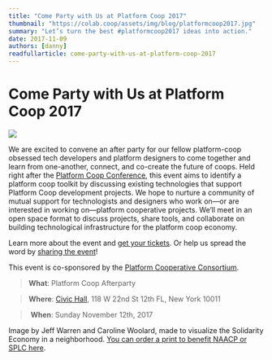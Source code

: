 ```yaml
---
title: "Come Party with Us at Platform Coop 2017"
thumbnail: "https://colab.coop/assets/img/blog/platformcoop2017.jpg"
summary: "Let’s turn the best #platformcoop2017 ideas into action."
date: 2017-11-09
authors: [danny]
readfullarticle: come-party-with-us-at-platform-coop-2017
---
```


# Come Party with Us at Platform Coop 2017

<img src="/assets/img/blog/platformcoop2017.jpg" class="center-element">

We are excited to convene an after party for our fellow platform-coop obsessed tech developers and platform designers to come together and learn from one-another, connect, and co-create the future of coops. Held right after the [Platform Coop Conference](http://platform.coop/2017), this event aims to identify a platform coop toolkit by discussing existing technologies that support Platform Coop development projects. We hope to nurture a community of mutual support for technologists and designers who work on—or are interested in working on—platform cooperative projects. We’ll meet in an open space format to discuss projects, share tools, and collaborate on building technological infrastructure for the platform coop economy.
 
Learn more about the event and [get your tickets](https://www.eventbrite.com/e/platform-coop-2017-technology-afterparty-tickets-38513502924). Or help us spread the word by [sharing the event](https://www.facebook.com/events/370843853349198/)!
 
This event is co-sponsored by the [Platform Cooperative Consortium](https://platform.coop/about/consortium).
 
> **What**: Platform Coop Afterparty

> **Where**: [Civic Hall](https://civichall.org/events/platform-coop-2017-technology-afterparty/), 118 W 22nd St 12th FL, New York 10011

> **When**: Sunday November 12th, 2017
 
Image by Jeff Warren and Caroline Woolard, made to visualize the Solidarity Economy in a neighborhood. [You can order a print to benefit NAACP or SPLC here](http://unterbahn.com/solidarity/).




